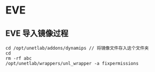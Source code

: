 # EVE

## EVE 导入镜像过程

    cd /opt/unetlab/addons/dynamips // 将镜像文件存入这个文件夹
    cd 
    rm -rf abc
    /opt/unetlab/wrappers/unl_wrapper -a fixpermissions
